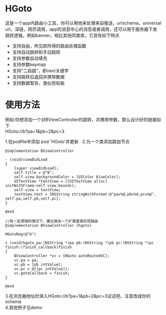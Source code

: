 # HGoto
这是一个app内路由小工具，你可以用他来处理来自推送，urlschema，universal url，深链，网页调用，app的消息中心的消息或者调用，还可以用于服务器下发跳转逻辑，例如banner。相比其他同类库，它具有如下特点
* 支持自由，所见即所得的路由处理函数  
* 支持自动跳转和手动跳转  
* 支持参数自动填充  
* 支持参数keymap  
* 支持“二段跳”，即next关键字  
* 支持跳转后返回并携带数据  
* 支持数据暂存，类似剪贴板  

# 使用方法
例如:你想添加一个对BViewController的跳转，并携带参数，那么设计好的链接如下  
HGoto://b?pa=1&pb=2&pc=3

1.在podfile中添加 pod 'HGoto'并更新  
2.为一个类添加路由节点  
```
@implementation BViewController

- (void)viewDidLoad
{
    [super viewDidLoad];
    self.title = @"B";
    self.view.backgroundColor = [UIColor blueColor];
    UITextView *textView = [[UITextView alloc] initWithFrame:self.view.bounds];
    self.view = textView;
    textView.text = [NSString stringWithFormat:@"pa=%@,pb=%d,pc=%@", self.pa,self.pb,self.pc];
}

@end

//有一定逻辑的情况下，建议放在一个扩展里面实现路由
@implementation BViewController (hgoto)

HGotoReg(@"b")

+ (void)hgoto_pa:(NSString *)pa pb:(NSString *)pb pc:(NSString *)pc finish:(finish_callback)finish
{
    BViewController *vc = [HGoto autoRoutedVC];
    vc.pa = pa;
    vc.pb = [pb intValue];
    vc.pc = @([pc intValue]);
    vc.gotoCallback = finish;
}

@end
```

3.在浏览器地址栏填入HGoto://b?pa=1&pb=2&pc=3试试吧，注意改成你的schema  
4.其他例子见demo
